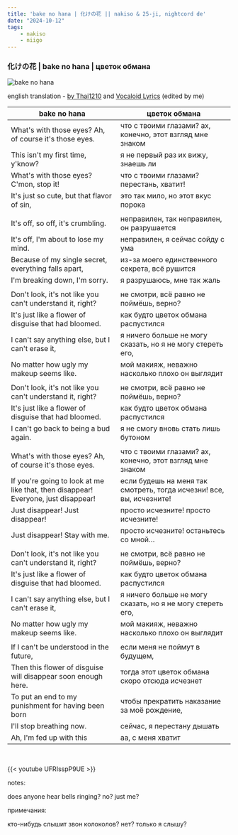 ```yaml
---
title: 'bake no hana | 化けの花 || nakiso & 25-ji, nightcord de'
date: "2024-10-12"
tags:
    - nakiso
    - niigo
---
```


### 化けの花 | bake no hana | цветок обмана

![bake no hana](images/niigo/songs/Bake_no_Hana_Game_Cover.heic)

english translation - [by Thai1210](https://projectsekai.fandom.com/wiki/Bake_no_Hana) and [Vocaloid Lyrics](https://vocaloidlyrics.fandom.com/wiki/化けの花_(Bake_no_Hana)) (edited by me)

bake no hana | цветок обмана
--|--
What's with those eyes? Ah, of course it's those eyes. | что с твоими глазами? ах, конечно, этот взгляд мне знаком
This isn't my first time, y'know? | я не первый раз их вижу, знаешь ли
What's with those eyes? C'mon, stop it! | что с твоими глазами? перестань, хватит!
It's just so cute, but that flavor of sin, | это так мило, но этот вкус порока
|||
It's off, so off, it's crumbling. | неправилен, так неправилен, он разрушается
It's off, I'm about to lose my mind. | неправилен, я сейчас сойду с ума
Because of my single secret, everything falls apart, | из-за моего единственного секрета, всё рушится
I'm breaking down, I'm sorry. | я разрушаюсь, мне так жаль
|||
Don't look, it's not like you can't understand it, right? | не смотри, всё равно не поймёшь, верно?
It's just like a flower of disguise that had bloomed. | как будто цветок обмана распустился
I can't say anything else, but I can't erase it, | я ничего больше не могу сказать, но я не могу стереть его,
No matter how ugly my makeup seems like. | мой макияж, неважно насколько плохо он выглядит 
|||
Don't look, it's not like you can't understand it, right? | не смотри, всё равно не поймёшь, верно?
It's just like a flower of disguise that had bloomed. | как будто цветок обмана распустился
I can't go back to being a bud again. | я не смогу вновь стать лишь бутоном
|||
What's with those eyes? Ah, of course it's those eyes. | что с твоими глазами? ах, конечно, этот взгляд мне знаком
If you're going to look at me like that, then disappear! Everyone, just disappear! | если будешь на меня так смотреть, тогда исчезни! все, вы, исчезните!
Just disappear! Just disappear! | просто исчезните! просто исчезните!
Just disappear! Stay with me. | просто исчезните! останьтесь со мной…
|||
Don't look, it's not like you can't understand it, right? | не смотри, всё равно не поймёшь, верно?
It's just like a flower of disguise that had bloomed. | как будто цветок обмана распустился
I can't say anything else, but I can't erase it, | я ничего больше не могу сказать, но я не могу стереть его,
No matter how ugly my makeup seems like. | мой макияж, неважно насколько плохо он выглядит
|||
If I can't be understood in the future, | если меня не поймут в будущем,
Then this flower of disguise will disappear soon enough here. | тогда этот цветок обмана скоро отсюда исчезнет
To put an end to my punishment for having been born | чтобы прекратить наказание за моё рождение,
I'll stop breathing now. | сейчас, я перестану дышать
Ah, I'm fed up with this | аа, с меня хватит

<br>

{{< youtube UFRIsspP9UE >}}

notes:

does anyone hear bells ringing? no? just me? 

примечания:

кто-нибудь слышит звон колоколов? нет? только я слышу?